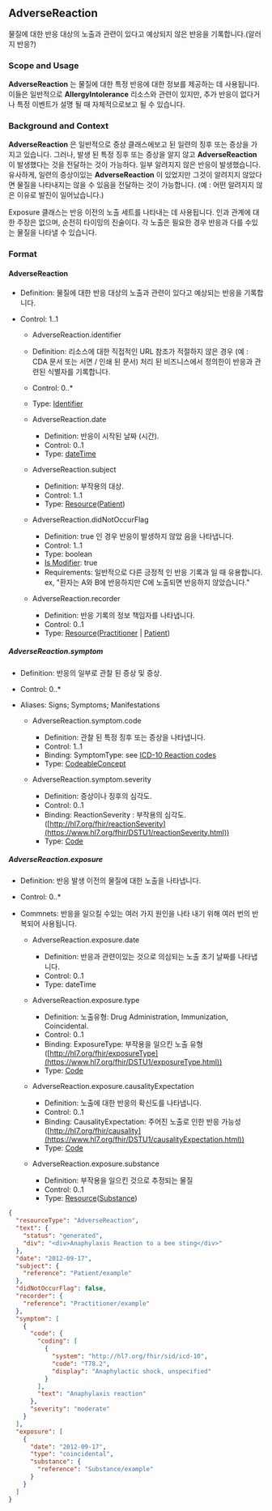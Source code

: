 ## AdverseReaction

물질에 대한 반응 대상의 노출과 관련이 있다고 예상되지 않은 반응을 기록합니다.(알러지 반응?)


### Scope and Usage

**AdverseReaction** 는 물질에 대한 특정 반응에 대한 정보를 제공하는 데 사용됩니다. 이들은 일반적으로 **AllergyIntolerance** 리소스와 관련이 있지만, 추가 반응이 없다거나 특정 이벤트가 설명 될 때 자체적으로보고 될 수 있습니다.


### Background and Context

**AdverseReaction** 은 일반적으로 증상 클래스에보고 된 일련의 징후 또는 증상을 가지고 있습니다. 그러나, 발생 된 특정 징후 또는 증상을 알지 않고 **AdverseReaction** 이 발생했다는 것을 전달하는 것이 가능하다. 일부 알려지지 않은 반응이 발생했습니다. 유사하게, 일련의 증상이있는 **AdverseReaction** 이 있었지만 그것이 알려지지 않았다면 물질을 나타내지는 않을 수 있음을 전달하는 것이 가능합니다. (예 : 어떤 알려지지 않은 이유로 발진이 일어났습니다.)

Exposure 클래스는 반응 이전의 노출 세트를 나타내는 데 사용됩니다. 인과 관계에 대한 주장은 없으며, 순전히 타이밍의 진술이다. 각 노출은 필요한 경우 반응과 다를 수있는 물질을 나타낼 수 있습니다.


### Format

#### AdverseReaction
- Definition: 물질에 대한 반응 대상의 노출과 관련이 있다고 예상되는 반응을 기록합니다.
- Control: 1..1

   - AdverseReaction.identifier
    - Definition: 리소스에 대한 직접적인 URL 참조가 적절하지 않은 경우 (예 : CDA 문서 또는 서면 / 인쇄 된 문서) 처리 된 비즈니스에서 정의한이 반응과 관련된 식별자를 기록합니다.
    - Control: 0..*
    - Type: [Identifier](https://www.hl7.org/fhir/DSTU1/datatypes.html#Identifier)

  - AdverseReaction.date
    - Definition: 반응이 시작된 날짜 (시간).
    - Control: 0..1
    - Type:	[dateTime](https://www.hl7.org/fhir/DSTU1/datatypes.html#dateTime)

  - AdverseReaction.subject
    - Definition: 부작용의 대상.
    - Control: 1..1
    - Type: [Resource](https://www.hl7.org/fhir/DSTU1/references.html#Resource)([Patient](https://www.hl7.org/fhir/DSTU1/patient.html))

  - AdverseReaction.didNotOccurFlag
    - Definition: true 인 경우 반응이 발생하지 않았 음을 나타냅니다.
    - Control: 1..1
    - Type:	boolean
    - [Is Modifier](https://www.hl7.org/fhir/DSTU1/conformance-rules.html#ismodifier):	true
    - Requirements: 일반적으로 다른 긍정적 인 반응 기록과 일 때 유용합니다. ex, "환자는 A와 B에 반응하지만 C에 노출되면 반응하지 않았습니다."

  - AdverseReaction.recorder
    - Definition: 반응 기록의 정보 책임자를 나타냅니다.
    - Control: 0..1
    - Type: [Resource](https://www.hl7.org/fhir/DSTU1/references.html#Resource)([Practitioner](https://www.hl7.org/fhir/DSTU1/practitioner.html) | [Patient](https://www.hl7.org/fhir/DSTU1/patient.html))


##### AdverseReaction.symptom
- Definition: 반응의 일부로 관찰 된 증상 및 증상.
- Control: 	0..*
- Aliases:	Signs; Symptoms; Manifestations

  - AdverseReaction.symptom.code
    - Definition: 관찰 된 특정 징후 또는 증상을 나타냅니다.
    - Control: 	1..1
    - Binding:	SymptomType: see [ICD-10 Reaction codes](http://apps.who.int/classifications/icd10/browse/2010/en)
    - Type: [CodeableConcept](https://www.hl7.org/fhir/DSTU1/datatypes.html#CodeableConcept)

  - AdverseReaction.symptom.severity
    - Definition: 증상이나 징후의 심각도.
    - Control: 0..1
    - Binding: ReactionSeverity : 부작용의 심각도.([http://hl7.org/fhir/reactionSeverity](https://www.hl7.org/fhir/DSTU1/reactionSeverity.html))
    - 	Type: 	[Code](https://www.hl7.org/fhir/DSTU1/datatypes.html#code)


##### AdverseReaction.exposure
- Definition: 반응 발생 이전의 물질에 대한 노출을 나타냅니다.
- Control: 	0..*
- Commnets: 반응을 일으킬 수있는 여러 가지 원인을 나타 내기 위해 여러 번의 반복되어 사용됩니다.

  - AdverseReaction.exposure.date
    - Definition: 반응과 관련이있는 것으로 의심되는 노출 초기 날짜를 나타냅니다.
    - Control: 0..1
    - Type: dateTime

  - AdverseReaction.exposure.type
    - Definition: 노출유형: Drug Administration, Immunization, Coincidental.
    - Control: 0..1
    - Binding: ExposureType: 부작용을 일으킨 노출 유형 ([http://hl7.org/fhir/exposureType](https://www.hl7.org/fhir/DSTU1/exposureType.html))
    - Type: [Code](https://www.hl7.org/fhir/DSTU1/datatypes.html#code)

  - AdverseReaction.exposure.causalityExpectation
    - Definition: 노출에 대한 반응의 확신도를 나타냅니다.
    - Control: 0..1
    - Binding: CausalityExpectation: 주어진 노출로 인한 반응 가능성([http://hl7.org/fhir/causality](https://www.hl7.org/fhir/DSTU1/causalityExpectation.html))
    - Type: [Code](https://www.hl7.org/fhir/DSTU1/datatypes.html#code)

  - AdverseReaction.exposure.substance
    - Definition: 부작용을 일으킨 것으로 추정되는 물질
    - Control: 0..1
    - Type: [Resource](https://www.hl7.org/fhir/DSTU1/references.html#Resource)([Substance](https://www.hl7.org/fhir/DSTU1/substance.html))

``` JSON
{
  "resourceType": "AdverseReaction",
  "text": {
    "status": "generated",
    "div": "<div>Anaphylaxis Reaction to a bee sting</div>"
  },
  "date": "2012-09-17",
  "subject": {
    "reference": "Patient/example"
  },
  "didNotOccurFlag": false,
  "recorder": {
    "reference": "Practitioner/example"
  },
  "symptom": [
    {
      "code": {
        "coding": [
          {
            "system": "http://hl7.org/fhir/sid/icd-10",
            "code": "T78.2",
            "display": "Anaphylactic shock, unspecified"
          }
        ],
        "text": "Anaphylaxis reaction"
      },
      "severity": "moderate"
    }
  ],
  "exposure": [
    {
      "date": "2012-09-17",
      "type": "coincidental",
      "substance": {
        "reference": "Substance/example"
      }
    }
  ]
}
```
